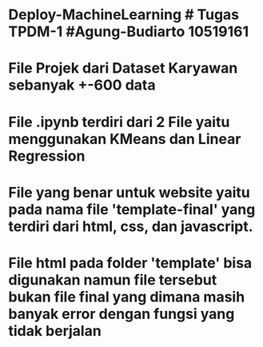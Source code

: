 # Deploy-MachineLearning # Tugas TPDM-1 #Agung-Budiarto 10519161
# File Projek dari Dataset Karyawan sebanyak +-600 data
# File .ipynb terdiri dari 2 File yaitu menggunakan KMeans dan Linear Regression
# File yang benar untuk website yaitu pada nama file 'template-final' yang terdiri dari html, css, dan javascript.
# File html pada folder 'template' bisa digunakan namun file tersebut bukan file final yang dimana masih banyak error dengan fungsi yang tidak berjalan
